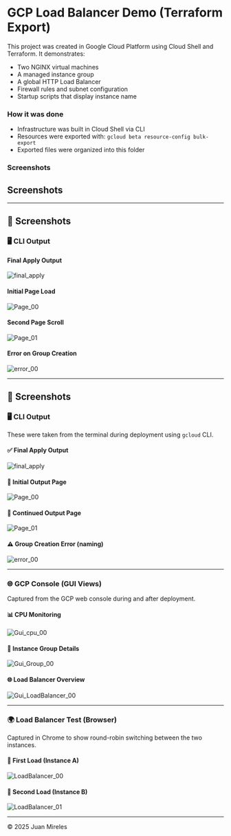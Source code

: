 # GCP Load Balancer Demo (Terraform Export)

This project was created in Google Cloud Platform using Cloud Shell and Terraform. It demonstrates:

- Two NGINX virtual machines
- A managed instance group
- A global HTTP Load Balancer
- Firewall rules and subnet configuration
- Startup scripts that display instance name

### How it was done

- Infrastructure was built in Cloud Shell via CLI
- Resources were exported with:
  `gcloud beta resource-config bulk-export`
- Exported files were organized into this folder

### Screenshots

## Screenshots

---

## 📸 Screenshots

### 🖥️ CLI Output

#### Final Apply Output
![final_apply](https://raw.githubusercontent.com/Juanfm84/gcp-lb-demo/main/screenshots/Final_apply.jpg)

#### Initial Page Load
![Page_00](https://raw.githubusercontent.com/Juanfm84/gcp-lb-demo/main/screenshots/Page_00.jpg)

#### Second Page Scroll
![Page_01](https://raw.githubusercontent.com/Juanfm84/gcp-lb-demo/main/screenshots/Page_01.jpg)

#### Error on Group Creation
![error_00](https://raw.githubusercontent.com/Juanfm84/gcp-lb-demo/main/screenshots/Error_00.jpg)

---

## 📸 Screenshots

### 🖥️ CLI Output

These were taken from the terminal during deployment using `gcloud` CLI.

#### ✅ Final Apply Output
![final_apply](https://raw.githubusercontent.com/Juanfm84/gcp-lb-demo/main/screenshots/Final_apply.jpg)

#### 📄 Initial Output Page
![Page_00](https://raw.githubusercontent.com/Juanfm84/gcp-lb-demo/main/screenshots/Page_00.jpg)

#### 📄 Continued Output Page
![Page_01](https://raw.githubusercontent.com/Juanfm84/gcp-lb-demo/main/screenshots/Page_01.jpg)

#### ⚠️ Group Creation Error (naming)
![error_00](https://raw.githubusercontent.com/Juanfm84/gcp-lb-demo/main/screenshots/error_00.jpg)

---

### 🌐 GCP Console (GUI Views)

Captured from the GCP web console during and after deployment.

#### 📊 CPU Monitoring
![Gui_cpu_00](https://raw.githubusercontent.com/Juanfm84/gcp-lb-demo/main/screenshots/Gui_Cpu_00.jpg)

#### 🧩 Instance Group Details
![Gui_Group_00](https://raw.githubusercontent.com/Juanfm84/gcp-lb-demo/main/screenshots/Gui_Group_00.jpg)

#### 🌐 Load Balancer Overview
![Gui_LoadBalancer_00](https://raw.githubusercontent.com/Juanfm84/gcp-lb-demo/main/screenshots/Gui_LoadBalancer_00.jpg)

---

### 🌍 Load Balancer Test (Browser)

Captured in Chrome to show round-robin switching between the two instances.

#### 🔁 First Load (Instance A)
![LoadBalancer_00](https://raw.githubusercontent.com/Juanfm84/gcp-lb-demo/main/screenshots/LoadBalancer_00.jpg)

#### 🔁 Second Load (Instance B)
![LoadBalancer_01](https://raw.githubusercontent.com/Juanfm84/gcp-lb-demo/main/screenshots/LoadBalancer_01.jpg)




---

© 2025 Juan Mireles
